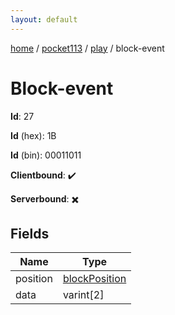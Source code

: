 ```yaml
---
layout: default
---
```


[home](/)  /  [pocket113](/protocol/pocket113)  /  [play](/protocol/pocket113/play)  /  block-event

# Block-event

**Id**: 27

**Id** (hex): 1B

**Id** (bin): 00011011

**Clientbound**: ✔️

**Serverbound**: ✖️

## Fields

Name | Type
---|---
position | [blockPosition](/protocol/pocket113/types/block-position)
data | varint[2]

